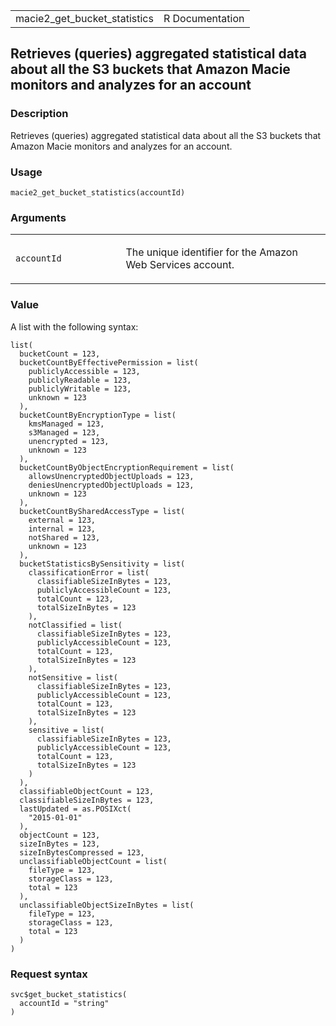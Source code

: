 <table style="width: 100%;">
<tbody>
<tr class="odd">
<td>macie2_get_bucket_statistics</td>
<td style="text-align: right;">R Documentation</td>
</tr>
</tbody>
</table>

## Retrieves (queries) aggregated statistical data about all the S3 buckets that Amazon Macie monitors and analyzes for an account

### Description

Retrieves (queries) aggregated statistical data about all the S3 buckets
that Amazon Macie monitors and analyzes for an account.

### Usage

    macie2_get_bucket_statistics(accountId)

### Arguments

<table>
<colgroup>
<col style="width: 35%" />
<col style="width: 65%" />
</colgroup>
<tbody>
<tr class="odd">
<td><code
id="macie2_get_bucket_statistics_:_accountId">accountId</code></td>
<td><p>The unique identifier for the Amazon Web Services
account.</p></td>
</tr>
</tbody>
</table>

### Value

A list with the following syntax:

    list(
      bucketCount = 123,
      bucketCountByEffectivePermission = list(
        publiclyAccessible = 123,
        publiclyReadable = 123,
        publiclyWritable = 123,
        unknown = 123
      ),
      bucketCountByEncryptionType = list(
        kmsManaged = 123,
        s3Managed = 123,
        unencrypted = 123,
        unknown = 123
      ),
      bucketCountByObjectEncryptionRequirement = list(
        allowsUnencryptedObjectUploads = 123,
        deniesUnencryptedObjectUploads = 123,
        unknown = 123
      ),
      bucketCountBySharedAccessType = list(
        external = 123,
        internal = 123,
        notShared = 123,
        unknown = 123
      ),
      bucketStatisticsBySensitivity = list(
        classificationError = list(
          classifiableSizeInBytes = 123,
          publiclyAccessibleCount = 123,
          totalCount = 123,
          totalSizeInBytes = 123
        ),
        notClassified = list(
          classifiableSizeInBytes = 123,
          publiclyAccessibleCount = 123,
          totalCount = 123,
          totalSizeInBytes = 123
        ),
        notSensitive = list(
          classifiableSizeInBytes = 123,
          publiclyAccessibleCount = 123,
          totalCount = 123,
          totalSizeInBytes = 123
        ),
        sensitive = list(
          classifiableSizeInBytes = 123,
          publiclyAccessibleCount = 123,
          totalCount = 123,
          totalSizeInBytes = 123
        )
      ),
      classifiableObjectCount = 123,
      classifiableSizeInBytes = 123,
      lastUpdated = as.POSIXct(
        "2015-01-01"
      ),
      objectCount = 123,
      sizeInBytes = 123,
      sizeInBytesCompressed = 123,
      unclassifiableObjectCount = list(
        fileType = 123,
        storageClass = 123,
        total = 123
      ),
      unclassifiableObjectSizeInBytes = list(
        fileType = 123,
        storageClass = 123,
        total = 123
      )
    )

### Request syntax

    svc$get_bucket_statistics(
      accountId = "string"
    )
